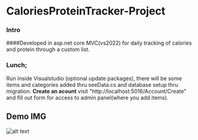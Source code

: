 # CaloriesProteinTracker-Project

### Intro
####Developed in asp.net core MVC(vs2022) for daily tracking of calories and protein through a custom list.

### Lunch;
Run inside Visualstudio (optional update packages), there will be some items and categories added thru seeData.cs and database setup thru migration.
**Create an acount**
visit "http://localhost:5016/Account/Create" and fill out form for access to admin panel(where you add items).

## Demo IMG

![alt text](image.jpg)

